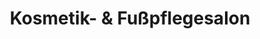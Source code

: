 ---
title: "Kosmetik- & Fußpflegesalon"
url: /dresden/kosmetik-und-fusspflegesalon/
shop: Kosmetik
---
